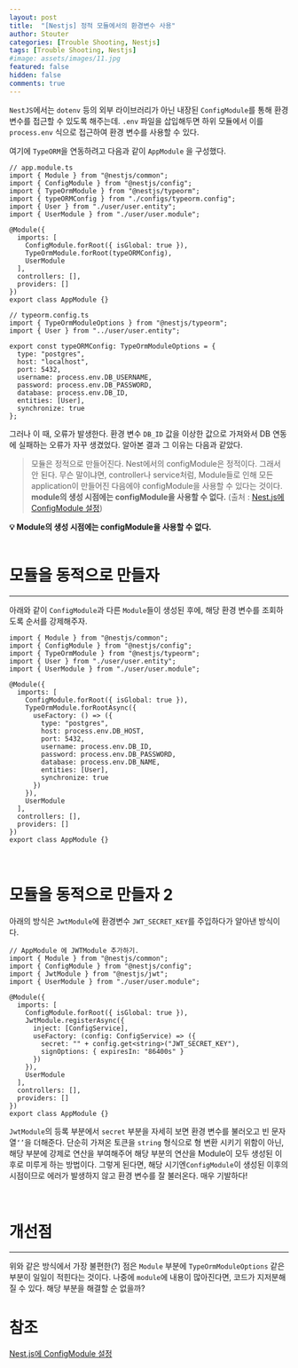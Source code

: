 ```yaml
---
layout: post
title:  "[Nestjs] 정적 모듈에서의 환경변수 사용"
author: Stouter
categories: [Trouble Shooting, Nestjs]
tags: [Trouble Shooting, Nestjs]
#image: assets/images/11.jpg
featured: false
hidden: false
comments: true
---
```


`NestJS`에서는 `dotenv` 등의 외부 라이브러리가 아닌 내장된 `ConfigModule`를 통해 환경 변수를 접근할 수 있도록 해주는데. `.env` 파일을 삽입해두면 하위 모듈에서 이를 `process.env` 식으로 접근하여 환경 변수를 사용할 수 있다.

여기에 `TypeORM`을 연동하려고 다음과 같이 `AppModule` 을 구성했다.

```tsx
// app.module.ts
import { Module } from "@nestjs/common";
import { ConfigModule } from "@nestjs/config";
import { TypeOrmModule } from "@nestjs/typeorm";
import { typeORMConfig } from "./configs/typeorm.config";
import { User } from "./user/user.entity";
import { UserModule } from "./user/user.module";

@Module({
  imports: [
    ConfigModule.forRoot({ isGlobal: true }),
    TypeOrmModule.forRoot(typeORMConfig),
    UserModule
  ],
  controllers: [],
  providers: []
})
export class AppModule {}
```

```tsx
// typeorm.config.ts
import { TypeOrmModuleOptions } from "@nestjs/typeorm";
import { User } from "../user/user.entity";

export const typeORMConfig: TypeOrmModuleOptions = {
  type: "postgres",
  host: "localhost",
  port: 5432,
  username: process.env.DB_USERNAME,
  password: process.env.DB_PASSWORD,
  database: process.env.DB_ID,
  entities: [User],
  synchronize: true
};
```

그러나 이 때, 오류가 발생한다. 환경 변수 `DB_ID` 값을 이상한 값으로 가져와서 DB 연동에 실패하는 오류가 자꾸 생겼었다. 알아본 결과 그 이유는 다음과 같았다.

> 모듈은 정적으로 만들어진다. Nest에서의 configModule은 정적이다. 그래서 안 된다. 무슨 말이냐면, controller나 service처럼, Module들로 인해 모든 application이 만들어진 다음에야 configModule을 사용할 수 있다는 것이다. **module의 생성 시점에는 configModule을 사용할 수 없다.** (출처 : [Nest.js에 ConfigModule 설정](https://velog.io/@kakasoo/Nest%EC%97%90%EC%84%9C-ConfigModule-TypeORM-%EC%93%B0%EA%B8%B0))

<aside>
<b>💡 Module의 생성 시점에는 configModule을 사용할 수 없다.</b>
</aside>

<br>

# 모듈을 동적으로 만들자

---

아래와 같이 `ConfigModule`과 다른 `Module`들이 생성된 후에, 해당 환경 변수를 조회하도록 순서를 강제해주자.

```tsx
import { Module } from "@nestjs/common";
import { ConfigModule } from "@nestjs/config";
import { TypeOrmModule } from "@nestjs/typeorm";
import { User } from "./user/user.entity";
import { UserModule } from "./user/user.module";

@Module({
  imports: [
    ConfigModule.forRoot({ isGlobal: true }),
    TypeOrmModule.forRootAsync({
      useFactory: () => ({
        type: "postgres",
        host: process.env.DB_HOST,
        port: 5432,
        username: process.env.DB_ID,
        password: process.env.DB_PASSWORD,
        database: process.env.DB_NAME,
        entities: [User],
        synchronize: true
      })
    }),
    UserModule
  ],
  controllers: [],
  providers: []
})
export class AppModule {}
```

<br>

# 모듈을 동적으로 만들자 2

아래의 방식은 `JwtModule`에 환경변수 `JWT_SECRET_KEY`를 주입하다가 알아낸 방식이다.

```tsx
// AppModule 에 JWTModule 추가하기.
import { Module } from "@nestjs/common";
import { ConfigModule } from "@nestjs/config";
import { JwtModule } from "@nestjs/jwt";
import { UserModule } from "./user/user.module";

@Module({
  imports: [
    ConfigModule.forRoot({ isGlobal: true }),
    JwtModule.registerAsync({
      inject: [ConfigService],
      useFactory: (config: ConfigService) => ({
        secret: "" + config.get<string>("JWT_SECRET_KEY"),
        signOptions: { expiresIn: "86400s" }
      })
    }),
    UserModule
  ],
  controllers: [],
  providers: []
})
export class AppModule {}
```

`JwtModule`의 등록 부분에서 `secret` 부분을 자세히 보면 환경 변수를 불러오고 빈 문자열`‘’`을 더해준다. 단순히 가져온 토큰을 `string` 형식으로 형 변환 시키기 위함이 아닌, 해당 부분에 강제로 연산을 부여해주어 해당 부분의 연산을 Module이 모두 생성된 이후로 미루게 하는 방법이다. 그렇게 된다면, 해당 시기엔`ConfigModule`이 생성된 이후의 시점이므로 에러가 발생하지 않고 환경 변수를 잘 불러온다.
매우 기발하다!

<br>

# 개선점

---

위와 같은 방식에서 가장 불편한(?) 점은 `Module` 부분에 `TypeOrmModuleOptions` 같은 부분이 일일이 적힌다는 것이다. 나중에 `module`에 내용이 많아진다면, 코드가 지저분해질 수 있다. 해당 부분을 해결할 순 없을까?

# 참조

[Nest.js에 ConfigModule 설정](https://velog.io/@kakasoo/Nest%EC%97%90%EC%84%9C-ConfigModule-TypeORM-%EC%93%B0%EA%B8%B0)
